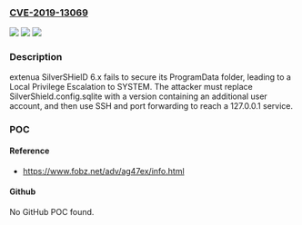 ### [CVE-2019-13069](https://cve.mitre.org/cgi-bin/cvename.cgi?name=CVE-2019-13069)
![](https://img.shields.io/static/v1?label=Product&message=n%2Fa&color=blue)
![](https://img.shields.io/static/v1?label=Version&message=n%2Fa&color=blue)
![](https://img.shields.io/static/v1?label=Vulnerability&message=n%2Fa&color=brighgreen)

### Description

extenua SilverSHielD 6.x fails to secure its ProgramData folder, leading to a Local Privilege Escalation to SYSTEM. The attacker must replace SilverShield.config.sqlite with a version containing an additional user account, and then use SSH and port forwarding to reach a 127.0.0.1 service.

### POC

#### Reference
- https://www.fobz.net/adv/ag47ex/info.html

#### Github
No GitHub POC found.

